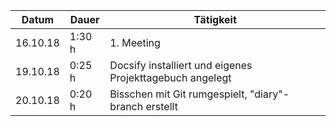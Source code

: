 Datum | Dauer | Tätigkeit
-------- | -------- | --------
16.10.18 | 1:30 h   | 1. Meeting
19.10.18 | 0:25 h   | Docsify installiert und eigenes Projekttagebuch angelegt
20.10.18 | 0:20 h   | Bisschen mit Git rumgespielt, "diary"-branch erstellt